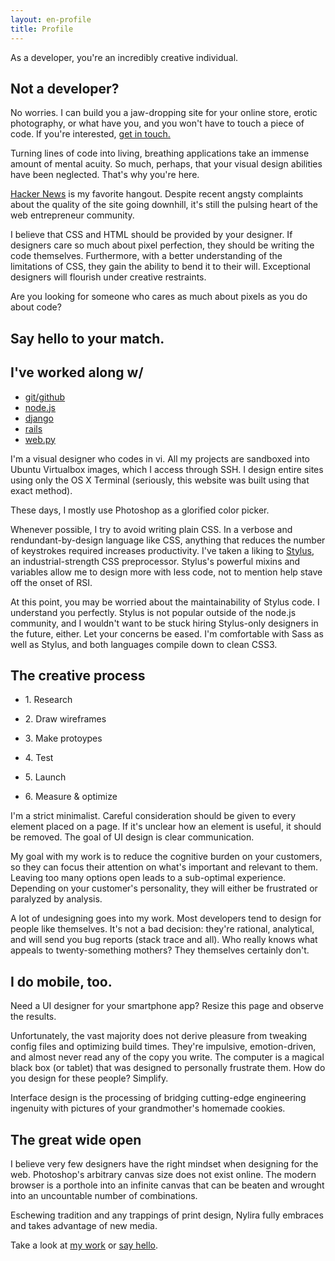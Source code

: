 ```yaml
---
layout: en-profile
title: Profile
---
```


As a developer, you're an incredibly creative individual. 

<aside>
  <h2>Not a developer?</h2>
  <p>No worries. I can build you a jaw-dropping site for your online store, erotic photography, or what have you, and you won't have to touch a piece of code. If you're interested, <a href='//nylira.com/en/contact'>get in touch.</a>
</aside>

Turning lines of code into living, breathing applications take an immense amount of mental acuity. So much, perhaps, that your visual design abilities have been neglected. That's why you're here.

<a href='//news.ycombinator.com'>Hacker News</a> is my favorite hangout. Despite recent angsty complaints about the quality of the site going downhill, it's still the pulsing heart of the web entrepreneur community.

I believe that CSS and HTML should be provided by your designer. If designers care so much about pixel perfection, they should be writing the code themselves. Furthermore, with a better understanding of the limitations of CSS, they gain the ability to bend it to their will. Exceptional designers will flourish under creative restraints. 

Are you looking for someone who cares as much about pixels as you do about code? 

## Say hello to your match.

<aside>
  <h2>I've worked along w/</h2>
  <ul>
  <li><a href='//git-scm.com'>git/github</a>
  <li><a href='//nodejs.com'>node.js</a>
  <li><a href='//djangoproject.com'>django</a>
  <li><a href='//rubyonrails.org'>rails</a>
  <li><a href='//webpy.org'>web.py</a>
  </ul>
</aside>

I'm a visual designer who codes in vi. All my projects are sandboxed into Ubuntu Virtualbox images, which I access through SSH. I design entire sites using only the OS X Terminal (seriously, this website was built using that exact method).

These days, I mostly use Photoshop as a glorified color picker.

Whenever possible, I try to avoid writing plain CSS. In a verbose and rendundant-by-design language like CSS, anything that reduces the number of keystrokes required increases productivity. I've taken a liking to [Stylus](http://learnboost.github.com/stylus/), an industrial-strength CSS preprocessor. Stylus's powerful mixins and variables allow me to design more with less code, not to mention help stave off the onset of RSI.

At this point, you may be worried about the maintainability of Stylus code. I understand you perfectly. Stylus is not popular outside of the node.js community, and I wouldn't want to be stuck hiring Stylus-only designers in the future, either. Let your concerns be eased. I'm comfortable with Sass as well as Stylus, and both languages compile down to clean CSS3.

## The creative process

<ul class='process'>
  <li><p>1. Research
  <li><p>2. Draw wireframes
  <li><p>3. Make protoypes
  <li><p>4. Test
  <li><p>5. Launch
  <li><p>6. Measure &amp; optimize
</ul>

I'm a strict minimalist. Careful consideration should be given to every element placed on a page. If it's unclear how an element is useful, it should be removed. The goal of UI design is clear communication. 

My goal with my work is to reduce the cognitive burden on your customers, so they can focus their attention on what's important and relevant to them. Leaving too many options open leads to a sub-optimal experience. Depending on your customer's personality, they will either be frustrated or paralyzed by analysis.

A lot of undesigning goes into my work. Most developers tend to design for people like themselves. It's not a bad decision: they're rational, analytical, and will send you bug reports (stack trace and all). Who really knows what appeals to twenty-something mothers? They themselves certainly don't.

<aside>
  <h2>I do mobile, too.</h2>
  <p>Need a UI designer for your smartphone app? Resize this page and observe the results.</p>
</aside>

Unfortunately, the vast majority does not derive pleasure from tweaking config files and optimizing build times. They're impulsive, emotion-driven, and almost never read any of the copy you write. The computer is a magical black box (or tablet) that was designed to personally frustrate them. How do you design for these people? Simplify.

Interface design is the processing of bridging cutting-edge engineering ingenuity with pictures of your grandmother's homemade cookies.

## The great wide open

I believe very few designers have the right mindset when designing for the web. Photoshop's arbitrary canvas size does not exist online. The modern browser is a porthole into an infinite canvas that can be beaten and wrought into an uncountable number of combinations.

Eschewing tradition and any trappings of print design, Nylira fully embraces and takes advantage of new media.

Take a look at [my work](/en/projects) or [say hello](/en/contact).

